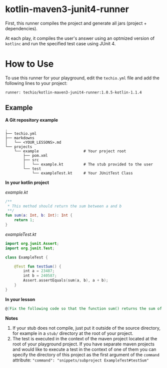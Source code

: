# kotlin-maven3-junit4-runner
First, this runner compiles the project and generate all jars (project + dependencies).

At each play, it compiles the user's answer using an optmized version of `kotlinc` and run the specified test case using JUnit 4.


# How to Use

To use this runner for your playground, edit the `techio.yml` file and add the following lines to your project:

    runner: techio/kotlin-maven3-junit4-runner:1.0.5-kotlin-1.1.4

## Example

**A Git repository example**

```
.
├── techio.yml
├── markdowns
│   └── <YOUR_LESSONS>.md
└── projects
    └── example                    # Your project root
        ├── pom.xml
        ├── src
        │   └── example.kt         # The stub provided to the user
        └── test
            └── exampleTest.kt     # Your JUnitTest Class
```

**In your kotlin project**

*example.kt*
```kotlin
/**
 * This method should return the sum between a and b
 **/
fun sum(a: Int, b: Int): Int {
    return 1;
}
```

*exampleTest.kt*
```kotlin
import org.junit.Assert;
import org.junit.Test;

class ExampleTest {

	@Test fun testSum() {
		int a = 23487;
		int b = 240587;
		Assert.assertEquals(sum(a, b), a + b);
	}
}
```

**In your lesson**
```md
@[Fix the following code so that the function sum() returns the sum of the two integers]({"stubs": ["src/example.kt"],"command": "ExampleTest#testSum"})
```

**Notes**
1. If your stub does not compile, just put it outside of the source directory, for example in a `stub/` directory at the root of your project.
2. The test is executed in the context of the maven project located at the root of your playground project. If you have separate maven projects and would like to execute a test in the context of one of them you can specify the directory of this project as the first argument of the `command` attribute: `"command": "snippets/subproject ExampleTest#testSum"`
